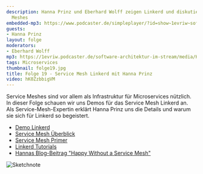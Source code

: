 ```yaml
---
description: Hanna Prinz und Eberhard Wolff zeigen Linkerd und diskutieren Service
  Meshes
embedded-mp3: https://www.podcaster.de/simpleplayer/?id=show~1evriw~software-architektur-im-stream~pod-7d856893bbd314ca29483cd924&v=1619090765
guests:
- Hanna Prinz
layout: folge
moderators:
- Eberhard Wolff
mp3: https://1evriw.podcaster.de/software-architektur-im-stream/media/HannaPrinz.mp3
tags: Microservices
thumbnail: folge19.jpg
title: Folge 19 - Service Mesh Linkerd mit Hanna Prinz
video: hK0ZzbbigVM
---
```


Service Meshes sind vor allem als Infrastruktur für Microservices
nützlich. In dieser Folge schauen wir uns Demos für das Service Mesh
Linkerd an. Als Service-Mesh-Expertin erklärt Hanna Prinz uns die
Details und warum sie sich für Linkerd so begeistert.

* [Demo Linkerd](https://github.com/ewolff/microservice-linkerd)
* [Service Mesh Überblick](https://servicemesh.es/)
* [Service Mesh Primer](https://leanpub.com/service-mesh-primer)
* [Linkerd Tutorials](https://linkerd.io/2/tasks/)
* [Hannas Blog-Beitrag "Happy Without a Service Mesh"](https://www.innoq.com/en/blog/happy-without-a-service-mesh/)

![Sketchnote](/sketchnotes/folge19.png "Sketchnote")
